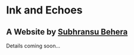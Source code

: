 # Ink and Echoes 
## A Website by [Subhransu Behera](https://twitter.com/subhransu)

Details coming soon...
